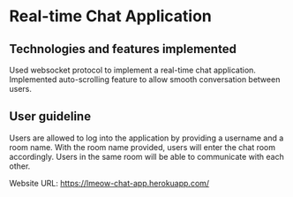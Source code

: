 # Real-time Chat Application

## Technologies and features implemented
Used websocket protocol to implement a real-time chat application.
Implemented auto-scrolling feature to allow smooth conversation between users.

## User guideline
Users are allowed to log into the application by providing a username and a room name.
With the room name provided, users will enter the chat room accordingly.
Users in the same room will be able to communicate with each other.

Website URL: https://lmeow-chat-app.herokuapp.com/
